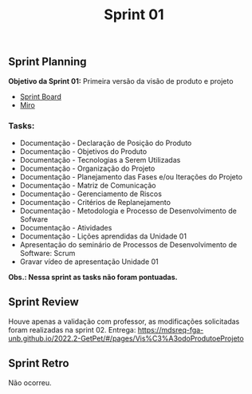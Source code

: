 <h1 align="center"><b>Sprint 01</b></h1>

<br>

## Sprint Planning

**Objetivo da Sprint 01:** Primeira versão da visão de produto e projeto

- [Sprint Board](https://trello.com/b/hObguyFv/sprint-board)
- [Miro](https://miro.com/app/board/uXjVPFFIyc4=/)

### Tasks:
  - Documentação - Declaração de Posição do Produto
  - Documentação - Objetivos do Produto
  - Documentação - Tecnologias a Serem Utilizadas
  - Documentação - Organização do Projeto
  - Documentação - Planejamento das Fases e/ou Iterações do Projeto
  - Documentação - Matriz de Comunicação
  - Documentação - Gerenciamento de Riscos
  - Documentação - Critérios de Replanejamento
  - Documentação - Metodologia e Processo de Desenvolvimento de Sofware
  - Documentação - Atividades
  - Documentação - Lições aprendidas da Unidade 01
  - Apresentação do seminário de Processos de Desenvolvimento de Software: Scrum
  - Gravar vídeo de apresentação Unidade 01

**Obs.: Nessa sprint as tasks não foram pontuadas.**

## Sprint Review 
Houve apenas a validação com professor, as modificações solicitadas foram realizadas na sprint 02.
Entrega: https://mdsreq-fga-unb.github.io/2022.2-GetPet/#/pages/Vis%C3%A3odoProdutoeProjeto

## Sprint Retro
Não ocorreu.
